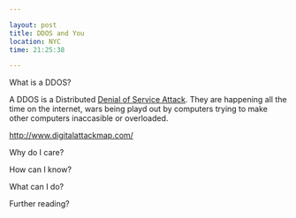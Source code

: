 ```yaml
---

layout: post
title: DDOS and You
location: NYC
time: 21:25:38

---
```


What is a DDOS?

A DDOS is a Distributed [Denial of Service Attack](https://en.wikipedia.org/wiki/Denial-of-service_attack). They are happening all the time on the internet, wars being playd out by computers trying to make other computers inaccasible or overloaded. 

http://www.digitalattackmap.com/

Why do I care?

How can I know?

What can I do?

Further reading?
